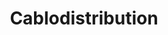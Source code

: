 ---
title: Cablodistribution
longTitle: 'Câblodistribution'
tags:
- gccommon
french:
- "[[Cable television]]"
---